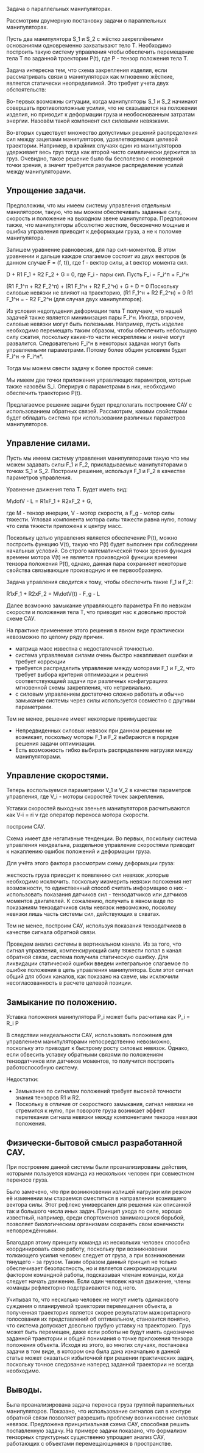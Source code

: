 Задача о параллельных манипуляторах.

Рассмотрим двумерную постановку задачи о параллельных манипуляторах.

Пусть два манипулятора S_1 и S_2 с жёстко закреплёнными основаниями одновременно захватывают тело T. Необходимо построить такую систему управления чтобы обеспечить перемещение тела T по заданной траектории P(t), где P - тензор положения тела T.


Задача интересна тем, что схема закрепления изделия, если рассматривать связи в манипуляторах как мгновенно жёсткие, является статически неопределимой. Это требует учета двух обстоятельств:

Во-первых возможны ситуации, когда манипуляторы S_1 и S_2 начинают совершать противоположные усилия, что не сказывается на положении изделия, но приводит к деформации груза и необоснованным затратам энергии. Назовём такой компонент сил силовыми невязками. 

Во-вторых существует множество допустимых решений распределения сил между зацепами манипуляторов, удовлетворяющих целевой траектории. Например, в крайних случаях один из манипуляторов удерживает весь груз тогда как второй чисто симвлически держится за груз. Очевидно, такое решение было бы бесполезно с инженерной точки зрения, а значит требуется разумное распределение усилий между манипуляторами.

## Упрощение задачи.

Предположим, что мы имеем систему управления отдельным манилятором, такую, что мы можем обеспечивать заданные силу, скорость и положение на выходном звене манипулятора. Предположим также, что манипуляторы абсолютно жесткие, бесконечно мощные и ошибка управления приводит к деформации груза, а не к поломке манипулятора. 

Запишем уравнение равновесия, для пар сил-моментов. В этом уравнении и дальше каждое слагаемое состоит из двух векторов (в данном случае F = (f, t)), где f - вектор силы, а t вектор момента сил. 

D + R1 F_1 + R2 F_2 + G = 0, где F_i - пары сил.
Пусть F_i = F_i^п + F_i^н

(R1 F_1^п + R2 F_2^п) + (R1 F_1^н + R2 F_2^н) + G + D = 0
Поскольку силовые невязки не влияют на траекторию, (R1 F_1^н + R2 F_2^н) = 0
R1 F_1^н = - R2 F_2^н (для случая двух манипуляторов).

Из условия недопущения деформации тела T получаем, что нашей задачей также является минимизация пары F_i^н. Иногда, впрочем, силовые невязки могут быть полезными. Например, пусть изделие необходимо перемещать таким образом, чтобы обеспечить небольшую силу сжатия, поскольку какие-то части нескреплены и иначе могут развалится. Следовательно F_i^н в некоторых задачах могут быть управляемыми параметрами. Потому более общим условием будет F_i^н -> F_i^н\*.

Тогда мы можем свести задачу к более простой схеме:



Мы имеем две точки приложения управляющих параметров, которые также назовём S_i. Оперируя с параметрами в них, необходимо обеспечить траекторию P(t).

Предлагаемое решение задачи будет предполагать построение САУ с использованием обратных связей. Рассмотрим, какими свойствами будет обладать система при использовании различных параметров манипуляторов.

## Управление силами.
Пусть мы имеем систему управления манипуляторами такую что мы можем задавать силы F_1 и F_2, прикладываемые манипуляторами в точках S_1 и S_2.
Построим решение, используя F_1 и F_2 в качестве параметров управления.

Уравнение движения тела T. Будет иметь вид:

M\dotV - L = R1xF_1 + R2xF_2 + G,

где M - тензор инерции, V - мотор скорости, а F_g - мотор силы тяжести. Угловая компонента мотора силы тяжести равна нулю, потому что сила тяжести приложена к центру масс.

Поскольку целью управления является обеспечение P(t), можно построить функцию V(t), такую что P(t) будет выполнен при соблюдении начальных условий. Со строго математической точки зрения функция времени мотора V(t) не является производной функции времени тензора положения P(t), однако, данная пара сохранияет некоторые свойства связывающие производную и ее первообразную. 

Задача управления сводится к тому, чтобы обеспечить такие F_1 и F_2:

R1xF_1 + R2xF_2 = M\dotV(t) - F_g - L

Далее возможно замыкание управляющего параметра Fп по невзкам скорости и положения тела T, что приводит нас к довольно простой схеме САУ.

На практике применение этого решения в явном виде практически невозможно по целому ряду причин.
- матрица масс известна с недостаточной точностью.
- система управляемая силами очень быстро накапливает ошибки и требует коррекции
- требуется распределить управление между моторами F_1 и F_2, что требует выбора критерия оптимизации и решения соответствующией задачи при различных конфигурациях мгновенной схемы закрепления, что нетривиально.
- с силовым управлением достаточно сложно работать и обычно замыкание системы через силы используется совместно с другими параметрами. 

Тем не менее, решение имеет некоторые преимущества:
- Непредвиденных силовых невязок при данном решении не возникает, поскольку моторы F_1 и F_2 выбираются в порядке решения задачи оптимизации.
- Есть возможность гибко выбирать распределение нагрузки между манипуляторами. 

## Управление скоростями.
Теперь воспользуемся параметрами V_1 и V_2 в качестве параметров управления, где V_i - моторы скоростей точек закрепления.

Уставки скоростей выходных звеньев манипуляторов расчитываются как V-i = ri v 
где оператор переноса мотора скорости.

построим САУ.


Схема имеет две негативные тенденции. 
Во первых, поскольку система управления неидеальна, раздельное управление скоростями приводит к накаплению ошибок положений и деформации груза.

Для учёта этого фактора рассмотрим схему деформации груза:

жесткость груза приводит к появлению сил невязок ,которые необходимо исключить. поскольку иизмерить невязки положения нет возможности, то единственный способ считать информацию о них - использовать показания датчиков сил - тензодатчиков или датчиков моментов двигателей. К сожалению, получить в явном виде по показаниям тензодатчиков силы невязок невозможно, посколку невязки лишь часть системы сил, действующих в схватах.

Тем не менее, построим САУ, используя показания тензодатчиков в качестве сигнала обратной связи.

Проведем анализ системы в вертикальном канале. Из за того, что сигнал управления, компенсирующий силу тяжести попал в канал обратной связи, система получила статическую ошибку. Для ликвидации статической ошибки введем интегральное слагаемое по ошибке положения в цепь управления манипулятора. Если этот сигнал общий для обоих каналов, как показано на схеме, мы исключили несогласованность в расчете целевой позиции.



## Замыкание по положению.

Уставка положения манипулятора P_i может быть расчитана как P_i = R_i P

В следствии неидеальности САУ, использовать положения для управлением манипуляторами непосредственно невозможно, поскольку это приводит к быстрому росту силовых невязок. Однако, если обвесить уставку обратными связями по положениям тензодатчиков или датчиков моментов, то получится построить работоспособную систему. 

Недостатки:
- Замыкание по сигналам положений требует высокой точности знания тензоров R1 и R2. 
- Поскольку в отличие от скоростного замыкания, сигнал невязки не стремится к нулю, при повороте груза возникает эффект перетекания сигнала невязки между компонентами тензора невязки положения.  


## Физически-бытовой смысл разработанной САУ.
При построение данной системы были проанализированы действия, которыми пользуется команда из нескольких человек при совместном переносе груза.

Было замечено, что при возникновении излишей нагрузки или резком её изменении мы стараемся сместиться в направлении возникшего вектора силы. Этот рефлекс универсален для решения как описанной так и большого числа иных задач. Принцип ухода по силе, хорошо известный, например, среди спортсменов занимающихся борьбой, позволяет биологическим организмам сохранять свом конечности неповреждёнными.

Благодаря этому принципу команда из нескольких человек способна координировать свою работу, поскольку при возникновении толкающего усилия человек следует от груза, а при возникновении тянущего - за грузом. Таким образом данный принцип не только обеспечивает безопастность, но и является синхронизирующим фактором командной работы, подсказывая членам команды, когда следует начать движение. Если один человек начал движение, члены команды рефлекторно подстраиваются под него.

Учитывая то, что несколько человек не могут иметь одинакового суждения о планируемой траектории перемещения объекта, а полученная траектория является скорее результатом мажоритарного голосования их представлений об оптимальном, становится понятно, что система допускает довольно грубую уставку на траекторию. Груз может быть перемещен, даже если роботы не будут иметь однозначно заданной траектории и общей понимания о точке приложения тензора положения объекта. Исходя из этого, во многих случаях, постановка задачи в том виде, в котором она была дана изначально в данной статье может оказаться избыточной при решении практических задач, поскольку точное следование наперед заданной траектории не всегда необходимо. 

## Выводы.

Была проанализирована задача переноса груза группой параллельных манипуляторов. Показано, что использование сигналов сил в контуре обратной связи позволяет разрешить проблему возникновение силовых невязок. Предложена принципиальная схема САУ, способная решить поставленную задачу. На примере задачи показано, что формализм тензорных структурных существенно упрощает анализ САУ, работающих с объектами перемещающимися в пространстве.